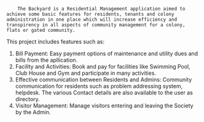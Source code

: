         The Backyard is a Residential Management application aimed to achieve some basic features for residents, tenants and colony administration in one place which will increase efficiency and transpirency in all aspects of community management for a colony, flats or gated community.
This project includes features such as:
1.	Bill Payment: Easy payment options of maintenance and utility dues and bills from the apllication.
2.	Facility and Activities: Book and pay for facilities like Swimming Pool, Club House and Gym and participate in many activities.
3.	Effective communication between Residents and Admins: Community communication for residents such as problem addressing system, helpdesk. The various Contact details are also available to the user as directory.
4.	Visitor Management: Manage visitors entering and leaving the Society by the Admin. 
